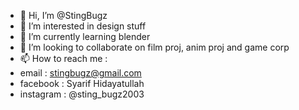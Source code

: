 - 👋 Hi, I’m @StingBugz
- 👀 I’m interested in design stuff
- 🌱 I’m currently learning blender
- 💞️ I’m looking to collaborate on film proj, anim proj and game corp
- 📫 How to reach me : 
- email : stingbugz@gmail.com
- facebook : Syarif Hidayatullah
- instagram : @sting_bugz2003

<!---
StingBugz/StingBugz is a ✨ special ✨ repository because its `README.md` (this file) appears on your GitHub profile.
You can click the Preview link to take a look at your changes.
--->
